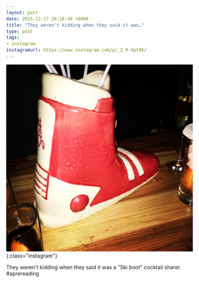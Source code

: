 ```yaml
---
layout: post
date: 2015-12-17 20:18:49 +0000
title: "They weren't kidding when they said it was…"
type: post
tags:
- instagram
instagramurl: https://www.instagram.com/p/_Z_R-9pt86/
---
```


![Instagram - Z_R-9pt86](/assets/Z_R-9pt86.jpg){:class="instagram"}

They weren't kidding when they said it was  a "Ski boot" cocktail sharer. #aprereading
